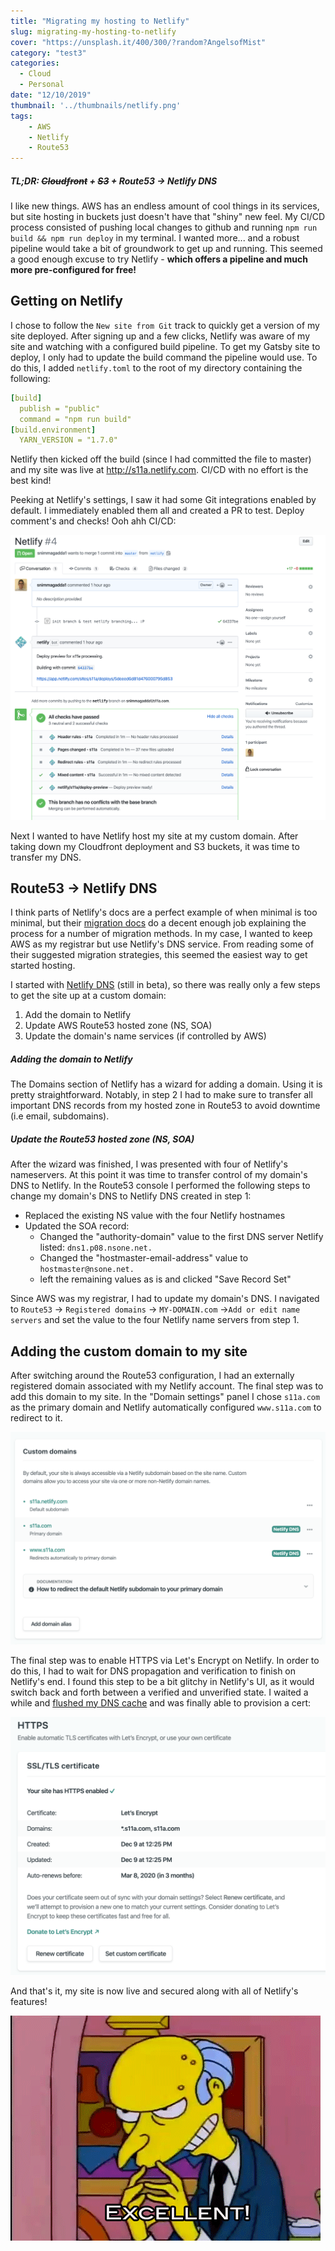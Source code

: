 ```yaml
---
title: "Migrating my hosting to Netlify"
slug: migrating-my-hosting-to-netlify
cover: "https://unsplash.it/400/300/?random?AngelsofMist"
category: "test3"
categories:
  - Cloud
  - Personal
date: "12/10/2019"
thumbnail: '../thumbnails/netlify.png'
tags:
    - AWS
    - Netlify
    - Route53
---
```


##### TL;DR: ~~Cloudfront~~ + ~~S3~~ + Route53 -> Netlify DNS

I like new things. AWS has an endless amount of cool things in its services, but site hosting in buckets just doesn't have that "shiny" new feel. My CI/CD process consisted of pushing local changes to github and running `npm run build && npm run deploy` in my terminal. I wanted more... and a robust pipeline would take a bit of groundwork to get up and running. This seemed a good enough excuse to try Netlify - **which offers a pipeline and much more pre-configured for free!**


## Getting on Netlify
I chose to follow the `New site from Git` track to quickly get a version of my site deployed. After signing up and a few clicks, Netlify was aware of my site and watching with a configured build pipeline. To get my Gatsby site to deploy, I only had to update the build command the pipeline would use. To do this, I added `netlify.toml` to the root of my directory containing the following:

```yaml
[build]
  publish = "public"
  command = "npm run build"
[build.environment]
  YARN_VERSION = "1.7.0"
  ```

Netlify then kicked off the build (since I had committed the file to master) and my site was live at http://s11a.netlify.com. CI/CD with no effort is the best kind!
  
Peeking at Netlify's settings, I saw it had some Git integrations enabled by default. I immediately enabled them all and created a PR to test. Deploy comment's and checks! Ooh ahh CI/CD:

![](../images/netlifyPR.png)


Next I wanted to have Netlify host my site at my custom domain. After taking down my Cloudfront deployment and S3 buckets, it was time to transfer my DNS.

## Route53 -> Netlify DNS
I think parts of Netlify's docs are a perfect example of when minimal is too minimal, but their [migration docs](https://docs.netlify.com/domains-https/netlify-dns/) do a decent enough job explaining the process for a number of migration methods. In my case, I wanted to keep AWS as my registrar but use Netlify's DNS service. From reading  some of their suggested migration strategies, this seemed the easiest way to get started hosting. 

I started with [Netlify DNS](https://www.netlify.com/blog/2017/12/19/an-easier-way-to-manage-domains-and-dns-on-netlify/) (still in beta), so there was really only a few steps to get the site up at a custom domain:

1. Add the domain to Netlify
2. Update AWS Route53 hosted zone (NS, SOA)
3. Update the domain's name services (if controlled by AWS)

##### Adding the domain to Netlify

The Domains section of Netlify has a wizard for adding a domain. Using it is pretty straightforward. Notably, in step 2 I had to make sure to transfer all important DNS records from my hosted zone in Route53 to avoid downtime (i.e email, subdomains). 

##### Update the Route53 hosted zone (NS, SOA)

After the wizard was finished, I was presented with four of Netlify's nameservers. At this point it was time to transfer control of my domain's DNS to Netlify. In the Route53 console I performed the following steps to change my domain's DNS to Netlify DNS created in step 1:

* Replaced the existing NS value with the four Netlify hostnames
* Updated the SOA record: 
  * Changed the "authority-domain" value to the first DNS server Netlify listed: `dns1.p08.nsone.net.`
  * Changed the "hostmaster-email-address" value to `hostmaster@nsone.net.`
  * left the remaining values as is and clicked "Save Record Set"

Since AWS was my registrar, I had to update my domain's DNS. I navigated to `Route53` -> `Registered domains` -> `MY-DOMAIN.com` ->`Add or edit name servers` and set the value to the four Netlify name servers from step 1.

## Adding the custom domain to my site
After switching around the Route53 configuration, I had an externally registered domain associated with my Netlify account. The final step was to add this domain to my site. In the "Domain settings" panel I chose `s11a.com` as the primary domain and Netlify automatically configured `www.s11a.com` to redirect to it.

![](../images/netlifySiteDomain.png)

The final step was to enable HTTPS via Let's Encrypt on Netlify. In order to do this, I had to wait for DNS propagation and verification to finish on Netlify's end. I found this step to be a bit glitchy in Netlify's UI, as it would switch back and forth between a verified and unverified state. I waited a while and [flushed my DNS cache](https://developers.google.com/speed/public-dns/cache) and was finally able to provision a cert: 

![](../images/netlifyCert.png)

And that's it, my site is now live and secured along with all of Netlify's features!

![](../images/burns.gif)

